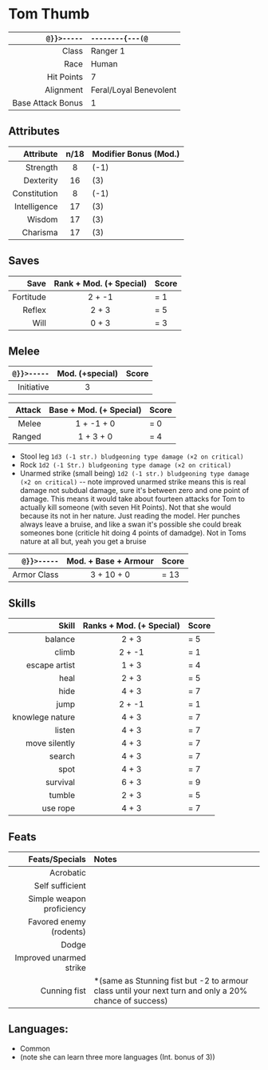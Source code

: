 # Tom Thumb

`@}}>-----` | `--------{---(@`
---: | :--- 
Class | Ranger 1 
Race | Human
Hit Points | 7
Alignment | Feral/Loyal Benevolent
Base Attack Bonus | 1

## Attributes
Attribute | n/18 | Modifier Bonus (Mod.)
---: | :---: | :---
Strength | 8 | (-1)
Dexterity | 16 | (3)
Constitution | 8 | (-1)
Intelligence | 17 | (3)
Wisdom | 17 | (3)
Charisma | 17 | (3)

## Saves
Save | Rank + Mod. (+ Special) | Score
---: | :---: | :---
Fortitude | 2 + -1 | = 1
Reflex | 2 + 3 | = 5
Will | 0 + 3 | = 3

## Melee
`@}}>-----` | Mod. (+special) | Score
---: | :---: | :---
Initiative | 3

Attack | Base + Mod. (+ Special) | Score
---: | :---: | :---
Melee | 1 + -1 + 0 | = 0
Ranged | 1 + 3 + 0 | = 4

- Stool leg `1d3 (-1 str.) bludgeoning type damage (×2 on critical)`
- Rock `1d2 (-1 Str.) bludgeoning type damage (×2 on critical)`
- Unarmed strike (small being) `1d2 (-1 str.) bludgeoning type damage (×2 on critical)`
-- note improved unarmed strike means this is real damage not subdual damage, sure it's between zero and one point of damage. This means it would take about fourteen attacks for Tom to actually kill someone (with seven Hit Points). Not that she would because its not in her nature. Just reading the model. Her punches always leave a bruise, and like a swan it's possible she could break someones bone (criticle hit doing 4 points of damadge). Not in Toms nature at all but, yeah you get a bruise

 `@}}>-----` | Mod. + Base + Armour | Score
  ---: | :---: | :---
Armor Class | 3 + 10 + 0 | = 13


## Skills
Skill | Ranks + Mod. (+ Special) | Score
---: | :---: | :---
balance | 2 + 3 | = 5
climb | 2 + -1 | = 1
escape artist | 1 + 3 | = 4
heal | 2 + 3 | = 5
hide | 4 + 3 | = 7
jump | 2 + -1 | = 1
knowlege nature | 4 + 3 | = 7
listen | 4 + 3 | = 7
move silently | 4 + 3 | = 7
search | 4 + 3 | = 7
spot | 4 + 3 | = 7
survival | 6 + 3 | = 9
tumble | 2 + 3 | = 5
use rope | 4 + 3 | = 7

## Feats
Feats/Specials | Notes
---: | :---
Acrobatic | 
Self sufficient | 
Simple weapon proficiency |
Favored enemy (rodents) |
Dodge |
Improved unarmed strike |
Cunning fist | *(same as Stunning fist but -2 to armour class until your next turn and only a 20% chance of success)

## Languages:
- Common
- (note she can learn three more languages (Int. bonus of 3))
